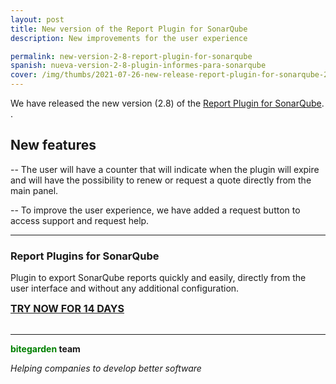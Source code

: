 ```yaml
---
layout: post
title: New version of the Report Plugin for SonarQube
description: New improvements for the user experience

permalink: new-version-2-8-report-plugin-for-sonarqube
spanish: nueva-version-2-8-plugin-informes-para-sonarqube
cover: /img/thumbs/2021-07-26-new-release-report-plugin-for-sonarqube-2-8-thumb.png
---
```


We have released the new version (2.8) of the [Report Plugin for SonarQube](/sonarqube-report).
.

## New features

-- The user will have a counter that will indicate when the plugin will expire and will have the possibility to renew or request a quote directly from the main panel.

-- To improve the user experience, we have added a request button to access support and request help.

<hr>

### Report Plugins for SonarQube

Plugin to export SonarQube reports quickly and easily, directly from the user interface and without any additional configuration.

<a href = "/sonarqube-report#product-block-center" class = "btn btn-primary btn-call-to-action fancybox" style = "font-weight: bold; font-size: 16px; text-transform: uppercase; "> Try now for 14 days</a>
<br/>
<br/>


---
**<span style = "color: green"> bitegarden </span> team**

_Helping companies to develop better software_